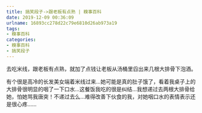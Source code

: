 ```yaml
---
title: 搞笑段子->跟老板有点熟 | 糗事百科
date: 2019-12-09 00:36:09
urlname: 16893cc278d22c79e6810d26ab973a19
tags: 
- 糗事百科
categories:
- 糗事百科
- 搞笑段子
---
```

去吃米线，跟老板有点熟，就加了点钱让老板从汤桶里舀出来几根大排骨下泡酒。

有个很是高冷的长发美女端着米线过来…她可能是真的肚子饿了，看着我桌子上的大排骨很明显的咽了一下口水…这餐饭我吃的很是纠结…我想递过去两根大排骨给她，怕她骂我唐突！不递过去么…难得改善下伙食的我，对她咽口水的表情表示还是很心疼……


